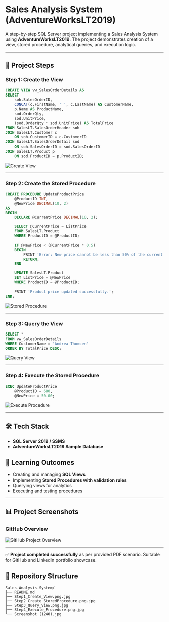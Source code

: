 # Sales Analysis System (AdventureWorksLT2019)

A step-by-step SQL Server project implementing a Sales Analysis System using **AdventureWorksLT2019**. The project demonstrates creation of a view, stored procedure, analytical queries, and execution logic.

---

## 📌 Project Steps

### Step 1: Create the View
```sql
CREATE VIEW vw_SalesOrderDetails AS
SELECT
    soh.SalesOrderID,
    CONCAT(c.FirstName, ' ', c.LastName) AS CustomerName,
    p.Name AS ProductName,
    sod.OrderQty,
    sod.UnitPrice,
    (sod.OrderQty * sod.UnitPrice) AS TotalPrice
FROM SalesLT.SalesOrderHeader soh
JOIN SalesLT.Customer c
    ON soh.CustomerID = c.CustomerID
JOIN SalesLT.SalesOrderDetail sod
    ON soh.SalesOrderID = sod.SalesOrderID
JOIN SalesLT.Product p
    ON sod.ProductID = p.ProductID;
```

![Create View](Step1_Create_View.png.jpg)

---

### Step 2: Create the Stored Procedure
```sql
CREATE PROCEDURE UpdateProductPrice
    @ProductID INT,
    @NewPrice DECIMAL(10, 2)
AS
BEGIN
    DECLARE @CurrentPrice DECIMAL(10, 2);

    SELECT @CurrentPrice = ListPrice
    FROM SalesLT.Product
    WHERE ProductID = @ProductID;

    IF @NewPrice < (@CurrentPrice * 0.5)
    BEGIN
        PRINT 'Error: New price cannot be less than 50% of the current price.';
        RETURN;
    END

    UPDATE SalesLT.Product
    SET ListPrice = @NewPrice
    WHERE ProductID = @ProductID;

    PRINT 'Product price updated successfully.';
END;
```

![Stored Procedure](Step2_Create_StoredProcedure.png.jpg)

---

### Step 3: Query the View
```sql
SELECT *
FROM vw_SalesOrderDetails
WHERE CustomerName = 'Andrea Thomsen'
ORDER BY TotalPrice DESC;
```

![Query View](Step3_Query_View.png.jpg)

---

### Step 4: Execute the Stored Procedure
```sql
EXEC UpdateProductPrice 
    @ProductID = 680,
    @NewPrice = 50.00;
```

![Execute Procedure](Step4_Execute_Procedure.png.jpg)

---

## 🛠️ Tech Stack
- **SQL Server 2019 / SSMS**
- **AdventureWorksLT2019 Sample Database**

## 🎯 Learning Outcomes
- Creating and managing **SQL Views**
- Implementing **Stored Procedures with validation rules**
- Querying views for analytics
- Executing and testing procedures

---

## 📊 Project Screenshots

### GitHub Overview
![GitHub Project Overview](Screenshot%20(1240).jpg)

---

✅ **Project completed successfully** as per provided PDF scenario. Suitable for GitHub and LinkedIn portfolio showcase.

## 🔗 Repository Structure
```
Sales-Analysis-System/
├── README.md
├── Step1_Create_View.png.jpg
├── Step2_Create_StoredProcedure.png.jpg
├── Step3_Query_View.png.jpg
├── Step4_Execute_Procedure.png.jpg
└── Screenshot (1240).jpg
```
